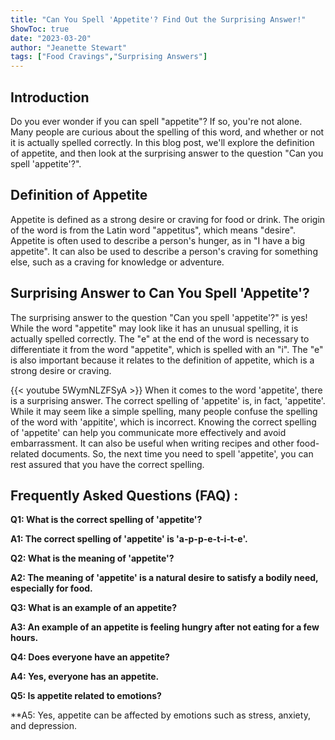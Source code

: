 ```yaml
---
title: "Can You Spell 'Appetite'? Find Out the Surprising Answer!"
ShowToc: true 
date: "2023-03-20"
author: "Jeanette Stewart" 
tags: ["Food Cravings","Surprising Answers"]
---
```

## Introduction

Do you ever wonder if you can spell "appetite"? If so, you're not alone. Many people are curious about the spelling of this word, and whether or not it is actually spelled correctly. In this blog post, we'll explore the definition of appetite, and then look at the surprising answer to the question "Can you spell 'appetite'?".

## Definition of Appetite

Appetite is defined as a strong desire or craving for food or drink. The origin of the word is from the Latin word "appetitus", which means "desire". Appetite is often used to describe a person's hunger, as in "I have a big appetite". It can also be used to describe a person's craving for something else, such as a craving for knowledge or adventure. 

## Surprising Answer to Can You Spell 'Appetite'?

The surprising answer to the question "Can you spell 'appetite'?" is yes! While the word "appetite" may look like it has an unusual spelling, it is actually spelled correctly. The "e" at the end of the word is necessary to differentiate it from the word "appetite", which is spelled with an "i". The "e" is also important because it relates to the definition of appetite, which is a strong desire or craving.

{{< youtube 5WymNLZFSyA >}} 
When it comes to the word 'appetite', there is a surprising answer. The correct spelling of 'appetite' is, in fact, 'appetite'. While it may seem like a simple spelling, many people confuse the spelling of the word with 'appitite', which is incorrect. Knowing the correct spelling of 'appetite' can help you communicate more effectively and avoid embarrassment. It can also be useful when writing recipes and other food-related documents. So, the next time you need to spell 'appetite', you can rest assured that you have the correct spelling.

## Frequently Asked Questions (FAQ) :
**Q1: What is the correct spelling of 'appetite'?**

**A1: The correct spelling of 'appetite' is 'a-p-p-e-t-i-t-e'.**

**Q2: What is the meaning of 'appetite'?**

**A2: The meaning of 'appetite' is a natural desire to satisfy a bodily need, especially for food.**

**Q3: What is an example of an appetite?**

**A3: An example of an appetite is feeling hungry after not eating for a few hours.**

**Q4: Does everyone have an appetite?**

**A4: Yes, everyone has an appetite.**

**Q5: Is appetite related to emotions?**

**A5: Yes, appetite can be affected by emotions such as stress, anxiety, and depression.





